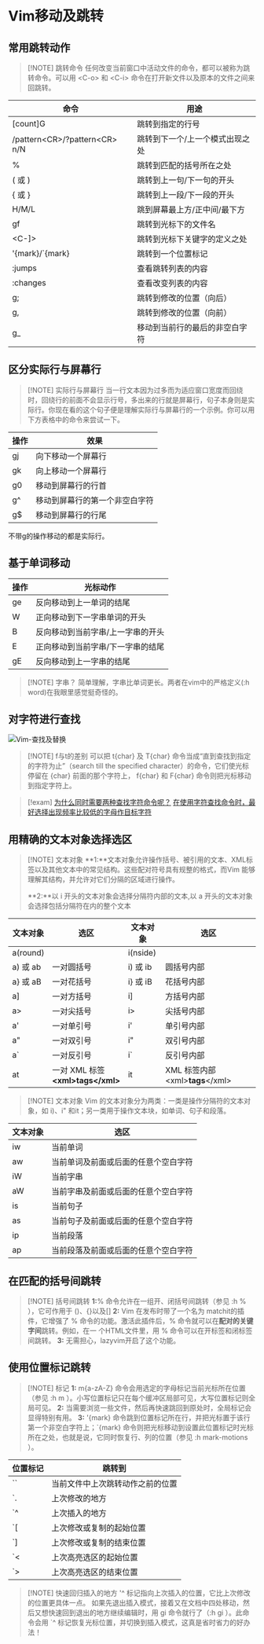 # Vim移动及跳转

## 常用跳转动作

> [!NOTE] 跳转命令
> 任何改变当前窗口中活动文件的命令，都可以被称为跳转命令。可以用 \<C-o> 和 \<C-i> 命令在打开新文件以及原本的文件之间来回跳转。

| 命令                               | 用途               |
| -------------------------------- | ---------------- |
| [count]G                         | 跳转到指定的行号         |
| /pattern\<CR>/?pattern\<CR>  n/N | 跳转到下一个/上一个模式出现之处 |
| %                                | 跳转到匹配的括号所在之处     |
| ( 或 )                            | 跳转到上一句/下一句的开头    |
| { 或 }                            | 跳转到上一段/下一段的开头    |
| H/M/L                            | 跳到屏幕最上方/正中间/最下方  |
| gf                               | 跳转到光标下的文件名       |
| <C-]>                            | 跳转到光标下关键字的定义之处   |
| '{mark}/\`{mark}<br>             | 跳转到一个位置标记        |
| :jumps<br>                       | 查看跳转列表的内容        |
| :changes                         | 查看改变列表的内容        |
| g;                               | 跳转到修改的位置（向后）     |
| g,                               | 跳转到修改的位置（向前）     |
| g_                               | 移动到当前行的最后的非空白字符  |

## 区分实际行与屏幕行

> [!NOTE] 实际行与屏幕行
> 当一行文本因为过多而为适应窗口宽度而回绕时，回绕行的前面不会显示行号，多出来的行就是屏幕行，句子本身则是实际行。你现在看的这个句子便是理解实际行与屏幕行的一个示例。你可以用下方表格中的命令来尝试一下。

| 操作  | 效果              |
| --- | --------------- |
| gj  | 向下移动一个屏幕行       |
| gk  | 向上移动一个屏幕行       |
| g0  | 移动到屏幕行的行首       |
| g^  | 移动到屏幕行的第一个非空白字符 |
| g$  | 移动到屏幕行的行尾       |
不带g的操作移动的都是实际行。

## 基于单词移动

| 操作  | 光标动作              |
| --- | ----------------- |
| ge  | 反向移动到上一单词的结尾      |
| W   | 正向移动到下一字串单词的开头    |
| B   | 反向移动到当前字串/上一字串的开头 |
| E   | 正向移动到当前字串/下一字串的结尾 |
| gE  | 反向移动到上一字串的结尾      |

> [!NOTE] 字串？
> 简单理解，字串比单词更长。两者在vim中的严格定义(:h word)在我眼里感觉挺奇怪的。

## 对字符进行查找

![Vim-查找及替换](2-a-2-a%20（普通模式）.md#Vim-查找及替换)

> [!NOTE] f与t的差别
> 可以把 t{char} 及 T{char} 命令当成“直到查找到指定的字符为止”（search till the specified character）的命令，它们使光标停留在 {char} 前面的那个字符上， f{char} 和 F{char} 命令则把光标移动到指定字符上。

> [!exam]
> [为什么同时需要两种查找字符命令呢？](../../../files/books/Tools/Vim.pdf#page=198&selection=86,0,86,19)
> [在使用字符查找命令时，最好选择出现频率比较低的字母作目标字符](../../../files/books/Tools/Vim.pdf#page=199&selection=103,0,103,15)

## 用精确的文本对象选择选区

> [!NOTE] 文本对象
> **1:**文本对象允许操作括号、被引用的文本、XML标签以及其他文本中的常见结构。这些配对符号具有规整的格式，而Vim 能够理解其结构，并允许对它们分隔的区域进行操作。
> 
> **2:**以 i 开头的文本对象会选择分隔符内部的文本,以 a 开头的文本对象会选择包括分隔符在内的整个文本

| 文本对象     | 选区                                 | 文本对象     | 选区                             |
| -------- | ---------------------------------- | -------- | ------------------------------ |
| a(round) |                                    | i(nside) |                                |
| a) 或 ab  | 一对圆括号                              | i) 或 ib  | 圆括号内部                          |
| a} 或 aB  | 一对花括号                              | i} 或 iB  | 花括号内部                          |
| a]       | 一对方括号                              | i]       | 方括号内部                          |
| a>       | 一对尖括号                              | i>       | 尖括号内部                          |
| a'       | 一对单引号                              | i'       | 单引号内部                          |
| a"       | 一对双引号                              | i"       | 双引号内部                          |
| a`       | 一对反引号                              | i`       | 反引号内部                          |
| at       | 一对 XML 标签<br>**\<xml>tags\</xml>** | it       | XML 标签内部 \<xml>**tags**\</xml> |

> [!NOTE] 文本对象
> Vim 的文本对象分为两类：一类是操作分隔符的文本对象，如 i)、i" 和it；另一类用于操作文本块，如单词、句子和段落。

| 文本对象 | 选区                 |
| ---- | ------------------ |
| iw   | 当前单词               |
| aw   | 当前单词及前面或后面的任意个空白字符 |
| iW   | 当前字串               |
| aW   | 当前字串及前面或后面的任意个空白字符 |
| is   | 当前句子               |
| as   | 当前句子及前面或后面的任意个空白字符 |
| ip   | 当前段落               |
| ap   | 当前段落及前面或后面的任意个空白字符 |

## 在匹配的括号间跳转

> [!NOTE] 括号间跳转
> **1:**% 命令允许在一组开、闭括号间跳转（参见 :h % ），它可作用于 ()、{}以及[]
> **2:** Vim 在发布时带了一个名为 matchit的插件，它增强了 % 命令的功能。激活此插件后，% 命令就可以在**配对的关键字间**跳转。例如，在一 个HTML文件里，用 % 命令可以在开标签和闭标签间跳转。
> **3:** 无需担心，lazyvim开启了这个功能。

## 使用位置标记跳转

> [!NOTE] 标记
> **1:** m{a-zA-Z} 命令会用选定的字母标记当前光标所在位置（参见 :h m ）。小写位置标记只在每个缓冲区局部可见，大写位置标记则全局可见。
> **2:** 当需要浏览一些文件，然后再快速跳回到原处时，全局标记会显得特别有用。
> **3:** '{mark} 命令跳到位置标记所在行，并把光标置于该行第一个非空白字符上；\`{mark} 命令则把光标移动到设置此位置标记时光标所在之处，也就是说，它同时恢复行、列的位置（参见 :h mark-motions ）。

| 位置标记 | 跳转到              |
| ---- | ---------------- |
| ``   | 当前文件中上次跳转动作之前的位置 |
| `.   | 上次修改的地方          |
| `^   | 上次插入的地方          |
| `[   | 上次修改或复制的起始位置     |
| `]   | 上次修改或复制的结束位置     |
| `<   | 上次高亮选区的起始位置      |
| `>   | 上次高亮选区的结束位置      |

> [!NOTE] 快速回归插入的地方
> '^ 标记指向上次插入的位置，它比上次修改的位置更具体一点。 如果先退出插入模式，接着又在文档中四处移动，然后又想快速回到退出的地方继续编辑时，用 gi 命令就行了（:h gi ）。此命令会用 \`^ 标记恢复光标位置，并切换到插入模式，这真是省时省力的好办法！